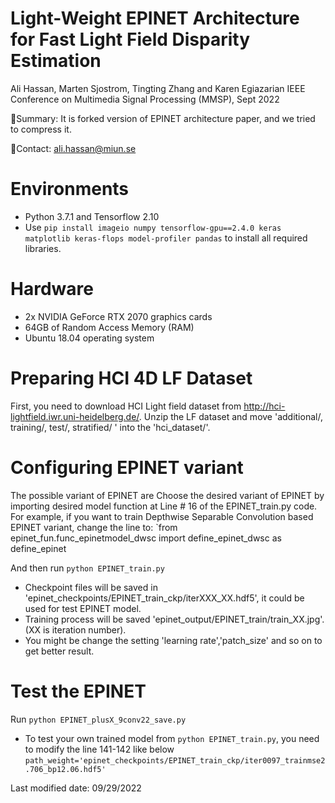 # Light-Weight EPINET Architecture for Fast Light Field Disparity Estimation
Ali Hassan, Marten Sjostrom, Tingting Zhang and Karen Egiazarian
IEEE Conference on Multimedia Signal Processing (MMSP), Sept 2022 

:page_facing_up:Summary: It is forked version of EPINET architecture paper, and we tried to compress it.

:e-mail:Contact: ali.hassan@miun.se

# Environments
- Python 3.7.1 and Tensorflow 2.10
- Use `pip install imageio numpy tensorflow-gpu==2.4.0 keras matplotlib keras-flops model-profiler pandas` to install all required libraries.

# Hardware
- 2x NVIDIA GeForce RTX 2070 graphics cards
- 64GB of Random Access Memory (RAM)
- Ubuntu 18.04 operating system

# Preparing HCI 4D LF Dataset
 First, you need to download HCI Light field dataset from http://hci-lightfield.iwr.uni-heidelberg.de/.
 Unzip the LF dataset and move 'additional/, training/, test/, stratified/ ' into the 'hci_dataset/'.

 # Configuring EPINET variant
 The possible variant of EPINET are 
 Choose the desired variant of EPINET by importing desired model function at Line # 16 of the EPINET_train.py code.
 For example, if you want to train Depthwise Separable Convolution based EPINET variant, change the line to:
  `from epinet_fun.func_epinetmodel_dwsc import define_epinet_dwsc as define_epinet
 
 And then run
  `python EPINET_train.py`
 
 - Checkpoint files will be saved in 'epinet_checkpoints/EPINET_train_ckp/iterXXX_XX.hdf5', it could be used for test EPINET model.
 - Training process will be saved 'epinet_output/EPINET_train/train_XX.jpg'. (XX is iteration number). 
 - You might be change the setting 'learning rate','patch_size' and so on to get better result.

# Test the EPINET

Run `python EPINET_plusX_9conv22_save.py`

 - To test your own trained model from `python EPINET_train.py`, you need to modify the line 141-142 like below
`path_weight='epinet_checkpoints/EPINET_train_ckp/iter0097_trainmse2.706_bp12.06.hdf5'`

Last modified date: 09/29/2022
